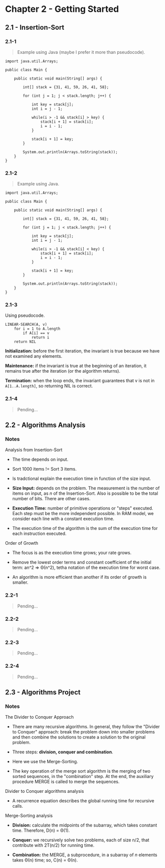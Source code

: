 # Chapter 2 - Getting Started

## 2.1 - Insertion-Sort

### 2.1-1

> Example using Java (maybe I prefer it more than pseudocode).

```
import java.util.Arrays;

public class Main {
    
	public static void main(String[] args) {
		
		int[] stack = {31, 41, 59, 26, 41, 58};
		
		for (int j = 1; j < stack.length; j++) {
		    
		    int key = stack[j];
		    int i = j - 1;
		    
		    while(i > -1 && stack[i] > key) {
		        stack[i + 1] = stack[i];
		        i = i - 1;
		    }
		    
		    stack[i + 1] = key;
		}
		
		System.out.println(Arrays.toString(stack));
	}
}
```

### 2.1-2

> Example using Java.

```
import java.util.Arrays;

public class Main {
    
	public static void main(String[] args) {
		
		int[] stack = {31, 41, 59, 26, 41, 58};
		
		for (int j = 1; j < stack.length; j++) {
		    
		    int key = stack[j];
		    int i = j - 1;
		    
		    while(i > -1 && stack[i] < key) {
		        stack[i + 1] = stack[i];
		        i = i - 1;
		    }
		    
		    stack[i + 1] = key;
		}
		
		System.out.println(Arrays.toString(stack));
	}
}
```

### 2.1-3

Using pseudocode.

```
LINEAR-SEARCH(A, v)
    for i = 1 to A.length
        if A[i] == v
            return i 
    return NIL
```

**Initialization:** before the first iteration, the invariant is true because we have not examined any elements.

**Maintenance:** if the invariant is true at the beginning of an iteration, it remains true after the iteration (or the algorithm returns).

**Termination:** when the loop ends, the invariant guarantees that v is not in `A[1..A.length]`, so returning NIL is correct.

### 2.1-4

> Pending...

## 2.2 - Algorithms Analysis

### Notes

Analysis from Insertion-Sort

- The time depends on input.

- Sort 1000 items != Sort 3 items.

- Is tradctional explain the execution time in function of the size input.

- **Size Input:** depends on the problem. The measurement is the number of items on input, as *n* of the Insertion-Sort. Also is possible to be the total number of bits. There are other cases.

- **Execution Time:** number of primitive operations or "steps" executed. Each step must be the more independent possible. In RAM model, we consider each line with a constant execution time.

- The execution time of the algorithm is the sum of the execution time for each instruction executed.

Order of Growth

- The focus is as the execution time grows; your rate grows.

- Remove the lowest order terms and constant coefficient of the initial term: an^2 => Θ(n^2), tetha notation of the execution time for worst case.

- An algorithm is more efficient than another if its order of growth is smaller.

### 2.2-1

> Pending...

### 2.2-2

> Pending...

### 2.2-3

> Pending...

### 2.2-4

> Pending...

## 2.3 - Algorithms Project

### Notes

The Divider to Conquer Approach

- There are many recursive algorithms. In general, they follow the "Divider to Conquer" approach: break the problem down into smaller problems and then combine the solutions to create a solution to the original problem.

- Three steps: **division, conquer and combination**.

- Here we use the Merge-Sorting.

- The key operation of the merge sort algorithm is the merging of two sorted sequences, in the "combination" step. At the end, the auxiliary procedure MERGE is called to merge the sequences.

Divider to Conquer algorithms analysis

- A recurrence equation describes the global running time for recursive calls.

Merge-Sorting analysis

- **Division:** calculate the midpoints of the subarray, which takes constant time. Therefore, D(n) = Θ(1).

- **Conquer:** we recursively solve two problems, each of size n/2, that contribute with 2T(n/2) for running time.

- **Combination:** the MERGE, a subprocedure, in a subarray of *n* elements takes Θ(n) time; so, C(n) = Θ(n).